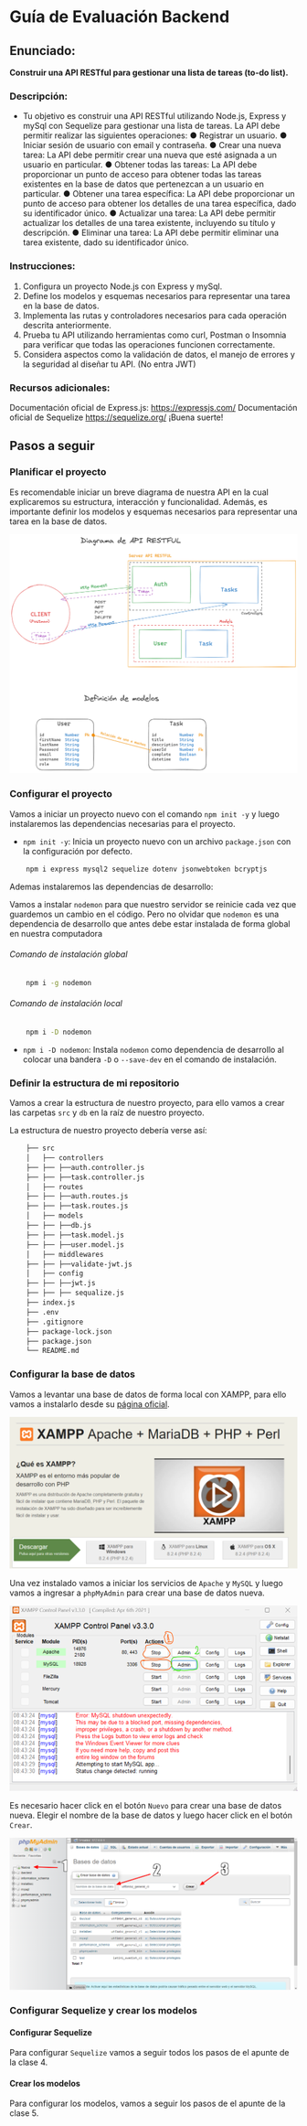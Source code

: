 # Guía de Evaluación Backend

## Enunciado:

**Construir una API RESTful para gestionar una lista de tareas (to-do list).**

### Descripción:

- Tu objetivo es construir una API RESTful utilizando Node.js, Express y mySql con
  Sequelize para gestionar una lista de tareas. La API debe permitir realizar las
  siguientes operaciones:
  ● Registrar un usuario.
  ● Iniciar sesión de usuario con email y contraseña.
  ● Crear una nueva tarea: La API debe permitir crear una nueva que esté asignada a un
  usuario en particular.
  ● Obtener todas las tareas: La API debe proporcionar un punto de acceso para obtener
  todas las tareas existentes en la base de datos que pertenezcan a un usuario en
  particular.
  ● Obtener una tarea específica: La API debe proporcionar un punto de acceso para
  obtener los detalles de una tarea específica, dado su identificador único.
  ● Actualizar una tarea: La API debe permitir actualizar los detalles de una tarea existente,
  incluyendo su título y descripción.
  ● Eliminar una tarea: La API debe permitir eliminar una tarea existente, dado su
  identificador único.

### Instrucciones:

1. Configura un proyecto Node.js con Express y mySql.
2. Define los modelos y esquemas necesarios para representar una tarea en la base de
   datos.
3. Implementa las rutas y controladores necesarios para cada operación descrita
   anteriormente.
4. Prueba tu API utilizando herramientas como curl, Postman o Insomnia para verificar
   que todas las operaciones funcionen correctamente.
5. Considera aspectos como la validación de datos, el manejo de errores y la seguridad al
   diseñar tu API. (No entra JWT)

### Recursos adicionales:

Documentación oficial de Express.js: https://expressjs.com/
Documentación oficial de Sequelize https://sequelize.org/
¡Buena suerte!

## Pasos a seguir

### Planificar el proyecto

Es recomendable iniciar un breve diagrama de nuestra API en la cual explicaremos su estructura, interacción y funcionalidad. Además, es importante definir los modelos y esquemas necesarios para representar una tarea en la base de datos.

![1698497541031](image/guia-de-evaluacion/1698497541031.png)

### Configurar el proyecto

Vamos a iniciar un proyecto nuevo con el comando `npm init -y` y luego instalaremos las dependencias necesarias para el proyecto.

* `npm init -y`: Inicia un proyecto nuevo con un archivo `package.json` con la configuración por defecto.

```bash
    npm i express mysql2 sequelize dotenv jsonwebtoken bcryptjs
```

Ademas instalaremos las dependencias de desarrollo:

Vamos a instalar `nodemon` para que nuestro servidor se reinicie cada vez que guardemos un cambio en el código. Pero no olvidar que `nodemon` es una dependencia de desarrollo que antes debe estar instalada de forma global en nuestra computadora

###### Comando de instalación global

```bash
    npm i -g nodemon
```

###### Comando de instalación local

```bash
    npm i -D nodemon
```

* `npm i -D nodemon`: Instala `nodemon` como dependencia de desarrollo al colocar una bandera `-D` o `--save-dev` en el comando de instalación.

### Definir la estructura de mi repositorio

Vamos a crear la estructura de nuestro proyecto, para ello vamos a crear las carpetas `src` y `db` en la raíz de nuestro proyecto.

La estructura de nuestro proyecto debería verse así:

```bash
    ├── src
    │   ├── controllers
    ├── ├── ├──auth.controller.js
    ├── ├── ├──task.controller.js
    │   ├── routes
    ├── ├── ├──auth.routes.js
    ├── ├── ├──task.routes.js
    │   ├── models
    ├── ├── ├──db.js
    ├── ├── ├──task.model.js
    ├── ├── ├──user.model.js
    │   ├── middlewares
    ├── ├── ├──validate-jwt.js
    │   ├── config
    ├── ├── ├──jwt.js
    ├── ├── ├── sequalize.js
    ├── index.js
    ├── .env
    ├── .gitignore
    ├── package-lock.json
    ├── package.json
    └── README.md
```

### Configurar la base de datos

Vamos a levantar una base de datos de forma local con XAMPP, para ello vamos a instalarlo desde su [página oficial](https://www.apachefriends.org/es/index.html).

![1698498954318](image/guia-de-evaluacion/1698498954318.png)

Una vez instalado vamos a iniciar los servicios de `Apache` y `MySQL` y luego vamos a ingresar a `phpMyAdmin` para crear una base de datos nueva.

![1698499089620](image/guia-de-evaluacion/1698499089620.png)

Es necesario hacer click en el botón `Nuevo` para crear una base de datos nueva. Elegir el nombre de la base de datos y luego hacer click en el botón `Crear`.

![1698499186726](image/guia-de-evaluacion/1698499186726.png)


### Configurar Sequelize y crear los modelos

#### Configurar Sequelize
Para configurar `Sequelize` vamos a seguir todos los pasos de el apunte de la clase 4.

#### Crear los modelos

Para configurar los modelos, vamos a seguir los pasos de el apunte de la clase 5.